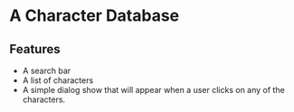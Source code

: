 # A Character Database

## Features
- A search bar
- A list of characters
- A simple dialog show that will appear when a user clicks on any of the characters.